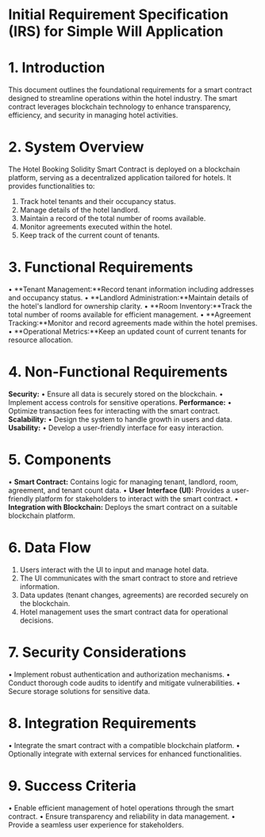 # Initial Requirement Specification (IRS) for Simple Will Application
# 1. Introduction
This document outlines the foundational requirements for a smart contract designed to streamline operations within the hotel industry. The smart contract leverages blockchain technology to enhance transparency, efficiency, and security in managing hotel activities.
# 2. System Overview
The Hotel Booking Solidity Smart Contract is deployed on a blockchain platform, serving as a decentralized application tailored for hotels. It provides functionalities to:
1.	Track hotel tenants and their occupancy status.
2.	Manage details of the hotel landlord.
3.	Maintain a record of the total number of rooms available.
4.	Monitor agreements executed within the hotel.
5.	Keep track of the current count of tenants.

# 3. Functional Requirements
•	**Tenant Management:**Record tenant information including addresses and occupancy status.
•	**Landlord Administration:**Maintain details of the hotel's landlord for ownership clarity.
•	**Room Inventory:**Track the total number of rooms available for efficient management.
•	**Agreement Tracking:**Monitor and record agreements made within the hotel premises.
•	**Operational Metrics:**Keep an updated count of current tenants for resource allocation.
# 4. Non-Functional Requirements
**Security:**
•	Ensure all data is securely stored on the blockchain.
•	Implement access controls for sensitive operations.
**Performance:**
•	Optimize transaction fees for interacting with the smart contract.
**Scalability:**
•	Design the system to handle growth in users and data.
**Usability:**
•	Develop a user-friendly interface for easy interaction.

# 5. Components
•	**Smart Contract:** Contains logic for managing tenant, landlord, room, agreement, and tenant count data.
•	**User Interface (UI):** Provides a user-friendly platform for stakeholders to interact with the smart contract.
•	**Integration with Blockchain:** Deploys the smart contract on a suitable blockchain platform.

# 6. Data Flow
1.	Users interact with the UI to input and manage hotel data.
2.	The UI communicates with the smart contract to store and retrieve information.
3.	Data updates (tenant changes, agreements) are recorded securely on the blockchain.
4.	Hotel management uses the smart contract data for operational decisions.
   
# 7. Security Considerations
•	Implement robust authentication and authorization mechanisms.
•	Conduct thorough code audits to identify and mitigate vulnerabilities.
•	Secure storage solutions for sensitive data.

# 8. Integration Requirements
•	Integrate the smart contract with a compatible blockchain platform.
•	Optionally integrate with external services for enhanced functionalities.

# 9. Success Criteria
•	Enable efficient management of hotel operations through the smart contract.
•	Ensure transparency and reliability in data management.
•	Provide a seamless user experience for stakeholders.
